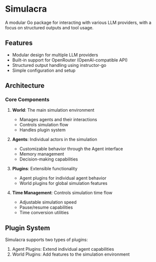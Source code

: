 # Simulacra

A modular Go package for interacting with various LLM providers, with a focus on structured outputs and tool usage.

## Features

- Modular design for multiple LLM providers
- Built-in support for OpenRouter (OpenAI-compatible API)
- Structured output handling using instructor-go
- Simple configuration and setup

## Architecture

### Core Components

1. **World**: The main simulation environment
   - Manages agents and their interactions
   - Controls simulation flow
   - Handles plugin system

2. **Agents**: Individual actors in the simulation
   - Customizable behavior through the Agent interface
   - Memory management
   - Decision-making capabilities

3. **Plugins**: Extensible functionality
   - Agent plugins for individual agent behavior
   - World plugins for global simulation features

4. **Time Management**: Controls simulation time flow
   - Adjustable simulation speed
   - Pause/resume capabilities
   - Time conversion utilities

## Plugin System

Simulacra supports two types of plugins:

1. Agent Plugins: Extend individual agent capabilities
2. World Plugins: Add features to the simulation environment


